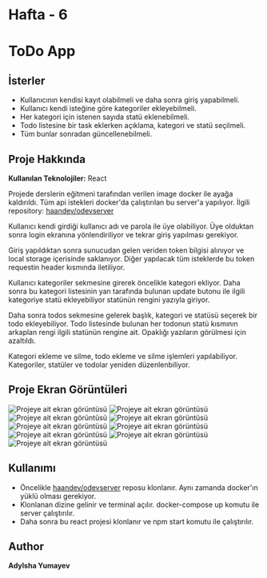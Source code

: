 # Hafta - 6

# ToDo App


## İsterler

  - Kullanıcının kendisi kayıt olabilmeli ve daha sonra giriş yapabilmeli.
  - Kullanıcı kendi isteğine göre kategoriler ekleyebilmeli.
  - Her kategori için istenen sayıda statü eklenebilmeli.
  - Todo listesine bir task eklerken açıklama, kategori ve statü seçilmeli.
  - Tüm bunlar sonradan güncellenebilmeli.
 
## Proje Hakkında
**Kullanılan Teknolojiler:**   React

Projede derslerin eğitmeni tarafından verilen image docker ile ayağa kaldırıldı. Tüm api istekleri docker'da çalıştırılan bu server'a yapılıyor. İlgili repository: [haandev/odevserver](https://github.com/haandev/odevserver)

Kullanıcı kendi girdiği kullanıcı adı ve parola ile üye olabiliyor. Üye olduktan sonra login ekranına yönlendiriliyor ve tekrar giriş yapılması gerekiyor. 

Giriş yapıldıktan sonra sunucudan gelen veriden token bilgisi alınıyor ve local storage içerisinde saklanıyor. Diğer yapılacak tüm isteklerde bu token requestin header kısmında iletiliyor. 

Kullanıcı kategoriler sekmesine girerek öncelikle kategori ekliyor. Daha sonra bu kategori listesinin yan tarafında bulunan update butonu ile ilgili kategoriye statü ekleyebiliyor statünün rengini yazıyla giriyor.

Daha sonra todos sekmesine gelerek başlık, kategori ve statüsü seçerek bir todo ekleyebiliyor. Todo listesinde bulunan her todonun statü kısmının arkaplan rengi ilgili statünün rengine ait. Opaklığı yazıların görülmesi için azaltıldı.

Kategori ekleme ve silme, todo ekleme ve silme işlemleri yapılabiliyor. Kategoriler, statüler ve todolar yeniden düzenlenbiliyor. 

## Proje Ekran Görüntüleri
![Projeye ait ekran görüntüsü](https://github.com/AdylshaY/GelecekVarlikBootcamp/blob/main/Frontend/React%20Week%202/screenshots/home.png)
![Projeye ait ekran görüntüsü](https://github.com/AdylshaY/GelecekVarlikBootcamp/blob/main/Frontend/React%20Week%202/screenshots/login.png)
![Projeye ait ekran görüntüsü](https://github.com/AdylshaY/GelecekVarlikBootcamp/blob/main/Frontend/React%20Week%202/screenshots/register.png)
![Projeye ait ekran görüntüsü](https://github.com/AdylshaY/GelecekVarlikBootcamp/blob/main/Frontend/React%20Week%202/screenshots/todos.png)
![Projeye ait ekran görüntüsü](https://github.com/AdylshaY/GelecekVarlikBootcamp/blob/main/Frontend/React%20Week%202/screenshots/todoModal.png)
![Projeye ait ekran görüntüsü](https://github.com/AdylshaY/GelecekVarlikBootcamp/blob/main/Frontend/React%20Week%202/screenshots/categories.png)
![Projeye ait ekran görüntüsü](https://github.com/AdylshaY/GelecekVarlikBootcamp/blob/main/Frontend/React%20Week%202/screenshots/categoriesModal.png)
![Projeye ait ekran görüntüsü](https://github.com/AdylshaY/GelecekVarlikBootcamp/blob/main/Frontend/React%20Week%202/screenshots/gif1.gif)
![Projeye ait ekran görüntüsü](https://github.com/AdylshaY/GelecekVarlikBootcamp/blob/main/Frontend/React%20Week%202/screenshots/gif2.gif)

## Kullanımı

- Öncelikle [haandev/odevserver](https://github.com/haandev/odevserver) reposu klonlanır. Aynı zamanda docker'ın yüklü olması gerekiyor.
- Klonlanan dizine gelinir ve terminal açılır. docker-compose up komutu ile server çalıştırılır.
- Daha sonra bu react projesi klonlanır ve npm start komutu ile çalıştırılır. 

## Author

**Adylsha Yumayev**
